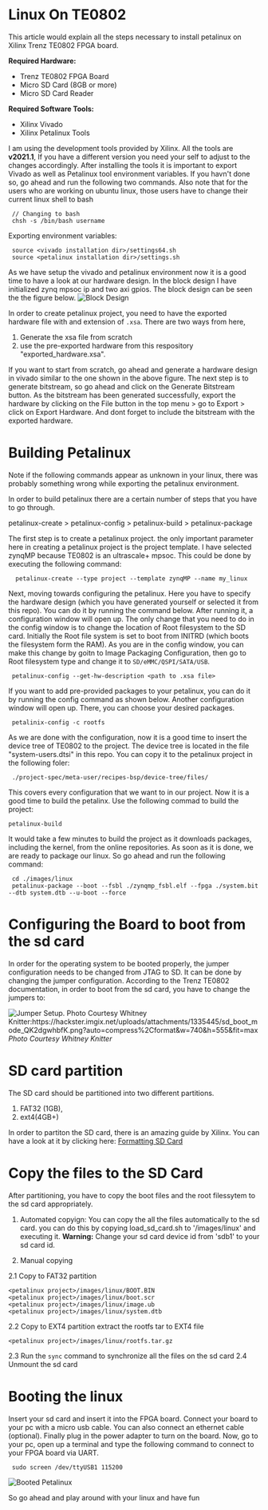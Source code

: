 # Linux On TE0802

This article would explain all the steps necessary to install petalinux on Xilinx Trenz TE0802 FPGA board. 

**Required Hardware:**
- Trenz TE0802 FPGA Board
- Micro SD Card (8GB or more)
- Micro SD Card Reader 

**Required Software Tools:**
- Xilinx Vivado 
- Xilinx Petalinux Tools

I am using the development tools provided by Xilinx. All the tools are **v2021.1**, If you have a different version you need your self to adjust to the changes accordingly. After installing the tools it is important to export Vivado as well as Petalinux tool  environment variables. If you havn't done so, go ahead and run the following two commands. Also note that for the users who are working on ubuntu linux, those users have to change their current linux shell to bash

```
 // Changing to bash
 chsh -s /bin/bash username
```

Exporting environment variables:

```
 source <vivado installation dir>/settings64.sh
 source <petalinux installation dir>/settings.sh
```



As we have setup the vivado and petalinux environment now it is a good time to have a look at our hardware design. In the block design I have initialized zynq mpsoc ip and two axi gpios. The block design can be seen the the figure below. 
![Block Design](/images/block_diagram.png)

In order to create petalinux project, you need to have the exported hardware file with and extension of `.xsa`. There are two ways from here, 
1. Generate the xsa file from scratch 
2. use the pre-exported hardware from this respository "exported_hardware.xsa".
 
If you want to start from scratch, go ahead and generate a hardware design in vivado similar to the one shown in the above figure. The next step is to generate bitstream, so go ahead and click on the Generate Bitstream button. As the bitstream has been generated successfully, export the hardware by clicking on the File button in the top menu > go to Export > click on Export Hardware. And dont forget to include the bitstream with the exported hardware.

# Building Petalinux 
Note if the following commands appear as unknown in your linux, there was probably something wrong while exporting the petalinux environment.

In order to build petalinux there are a certain number of steps that you have to go through.

petalinux-create > petalinux-config > petalinux-build > petalinux-package


The first step is to create a petalinux project. the only important parameter here in creating a petalinux project is the project template. I have selected zynqMP because TE0802 is an ultrascale+ mpsoc. This could be done by executing the following command:
```
  petalinux-create --type project --template zynqMP --name my_linux
```

Next, moving towards configuring the petalinux. Here you have to specify the hardware design (which you have generated yourself or selected it from this repo). You can do it by running the command below. After running it, a configuration window will open up. The only change that you need to do in the config window is to change the location of Root filesystem to the SD card. Initially the Root file system is set to boot from INITRD (which boots the filesystem form the RAM). As you are in the config window, you can make this change by goitn to Image Packaging Configuration, then go to Root filesystem type and change it to `SD/eMMC/QSPI/SATA/USB`. 
```
 petalinux-config --get-hw-description <path to .xsa file>
```

If you want to add pre-provided packages to your petalinux, you can do it by running the config command as shown below. Another configuration window will open up. There, you can choose your desired packages.
```
 petalinix-config -c rootfs
```


As we are done with the configuration, now it is a good time to insert the device tree of TE0802 to the project. The device tree is located in the file "system-users.dtsi" in this repo. You can copy it to the petalinux project in the following foler:
```
 ./project-spec/meta-user/recipes-bsp/device-tree/files/
```

This covers every configuration that we want to in our project. Now it is a good time to build the petalinx. Use the following commad to build the project:
```
petalinux-build
```

It would take a few minutes to build the project as it downloads packages, including the kernel, from the online repositories.
As soon as it is done, we are ready to package our linux. So go ahead and run the following command:
``` 
 cd ./images/linux
 petalinux-package --boot --fsbl ./zynqmp_fsbl.elf --fpga ./system.bit --dtb system.dtb --u-boot --force
```

# Configuring the Board to boot from the sd card
In order for the operating system to be booted properly, the jumper configuration needs to be changed from JTAG to SD. It can be done by changing the jumper configuration. According to the Trenz TE0802 documentation, in order to boot from the sd card, you have to change the jumpers to:

![Jumper Setup. Photo Courtesy Whitney Knitter:https://hackster.imgix.net/uploads/attachments/1335445/sd_boot_mode_QK2dgwhbfK.png?auto=compress%2Cformat&w=740&h=555&fit=max ](/images/jumper_setup.png) 
*Photo Courtesy Whitney Knitter*

# SD card partition
The SD card should be partitioned into two different partitions. 
1. FAT32 (1GB), 
2. ext4(4GB+)

In order to partiton the SD card, there is an amazing guide by Xilinx. You can have a look at it by clicking here: [Formatting SD Card](https://xilinx-wiki.atlassian.net/wiki/pages/viewpage.action?pageId=724009318&navigatingVersions=true)

# Copy the files to the SD Card
After partitioning, you have to copy the boot files and the root filessytem to the sd card appropriately.

1. Automated copyign:
You can copy the all the files automatically to the sd card. you can do this by copying load_sd_card.sh to '<petalinux project>/images/linux' and executing it. 
**Warning:** Change your sd card device id from 'sdb1' to your sd card id.

2. Manual copying 

2.1 Copy to FAT32 partition
```
<petalinux project>/images/linux/BOOT.BIN
<petalinux project>/images/linux/boot.scr
<petalinux project>/images/linux/image.ub
<petalinux project>/images/linux/system.dtb
```
2.2 Copy to EXT4 partition
extract the rootfs tar to EXT4 file
```
<petalinux project>/images/linux/rootfs.tar.gz
```
2.3 Run the `sync` command to synchronize all the files on the sd card 
2.4 Unmount the sd card

# Booting the linux
Insert your sd card and insert it into the FPGA board. Connect your board to your pc with a micro usb cable. You can also connect an ethernet cable (optional). Finally plug in the power adapter to turn on the board.
Now, go to your pc, open up a terminal and type the following command to connect to your FPGA board via UART.

```
 sudo screen /dev/ttyUSB1 115200 
``` 

![Booted Petalinux](/images/booted_petalinux.png)

So go ahead and play around with your linux and have fun 
